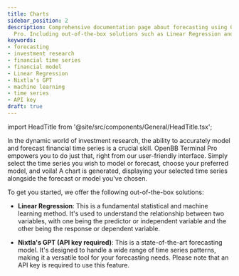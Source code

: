 ```yaml
---
title: Charts
sidebar_position: 2
description: Comprehensive documentation page about forecasting using OpenBB Terminal
  Pro. Including out-of-the-box solutions such as Linear Regression and Nixtla's GPT.
keywords:
- forecasting
- investment research
- financial time series
- financial model
- Linear Regression
- Nixtla's GPT
- machine learning
- time series
- API key
draft: true
---
```


import HeadTitle from '@site/src/components/General/HeadTitle.tsx';

<HeadTitle title="Charts | OpenBB Terminal Pro Docs" />


In the dynamic world of investment research, the ability to accurately model and forecast financial time series is a crucial skill. OpenBB Terminal Pro empowers you to do just that, right from our user-friendly interface. Simply select the time series you wish to model or forecast, choose your preferred model, and voila! A chart is generated, displaying your selected time series alongside the forecast or model you've chosen.

To get you started, we offer the following out-of-the-box solutions:

* **Linear Regression**: This is a fundamental statistical and machine learning method. It's used to understand the relationship between two variables, with one being the predictor or independent variable and the other being the response or dependent variable.

* **Nixtla's GPT (API key required)**: This is a state-of-the-art forecasting model. It's designed to handle a wide range of time series patterns, making it a versatile tool for your forecasting needs. Please note that an API key is required to use this feature.

